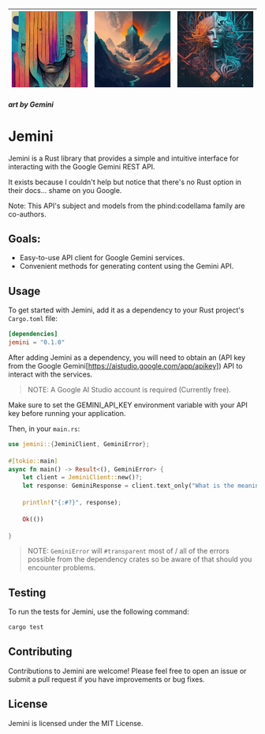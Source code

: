 | ![Banner  1](./assets/banner.jpg) | ![Banner  2](./assets/banner_2.jpg) | ![Banner  3](./assets/banner_3.jpg) |
| --------------------------------- | ----------------------------------- | ----------------------------------- |

##### _art by Gemini_

# Jemini

Jemini is a Rust library that provides a simple and intuitive interface for interacting with the Google Gemini REST API.

It exists because I couldn't help but notice that there's no Rust option in their docs... shame on you Google.

Note: This API's subject and models from the phind:codellama family are co-authors.

## Goals:

- Easy-to-use API client for Google Gemini services.
- Convenient methods for generating content using the Gemini API.

## Usage

To get started with Jemini, add it as a dependency to your Rust project's `Cargo.toml` file:

```toml
[dependencies]
jemini = "0.1.0"
```

After adding Jemini as a dependency, you will need to obtain an (API key from the Google Gemini[https://aistudio.google.com/app/apikey]) API to interact with the services.

> NOTE: A Google AI Studio account is required (Currently free).

Make sure to set the GEMINI_API_KEY environment variable with your API key before running your application.

Then, in your `main.rs`:

```rust
use jemini::{JeminiClient, GeminiError};

#[tokio::main]
async fn main() -> Result<(), GeminiError> {
    let client = JeminiClient::new()?;
    let response: GeminiResponse = client.text_only("What is the meaning of life?").await?;

    println!("{:#?}", response);

    Ok(())

}
```

> NOTE: `GeminiError` will `#transparent` most of / all of the errors possible from the dependency crates so be aware of that should you encounter problems.

## Testing

To run the tests for Jemini, use the following command:

```sh
cargo test
```

## Contributing

Contributions to Jemini are welcome! Please feel free to open an issue or submit a pull request if you have improvements or bug fixes.

## License

Jemini is licensed under the MIT License.
